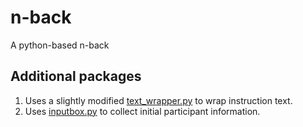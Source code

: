 # n-back
A python-based n-back

## Additional packages
1) Uses a slightly modified [text_wrapper.py](http://www.pygame.org/wiki/TextWrap) to wrap instruction text.
2) Uses [inputbox.py](https://github.com/simonguozirui/Pong-python-2.7/blob/master/Input%20Box.py) to collect initial participant information.
